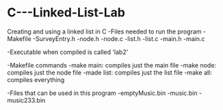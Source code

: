 # C---Linked-List-Lab
Creating and using a linked list in C
-Files needed to run the program
  -Makefile
  -SurveyEntry.h
  -node.h
  -node.c
  -list.h
  -list.c
  -main.h
  -main.c
  
-Executable when compiled is called 'lab2'

-Makefile commands
  -make main: compiles just the main file
  -make node: compiles just the node file
  -made list: compiles just the list file
  -make all: compiles everything
  
  -Files that can be used in this program
    -emptyMusic.bin
    -music.bin
    -music233.bin
